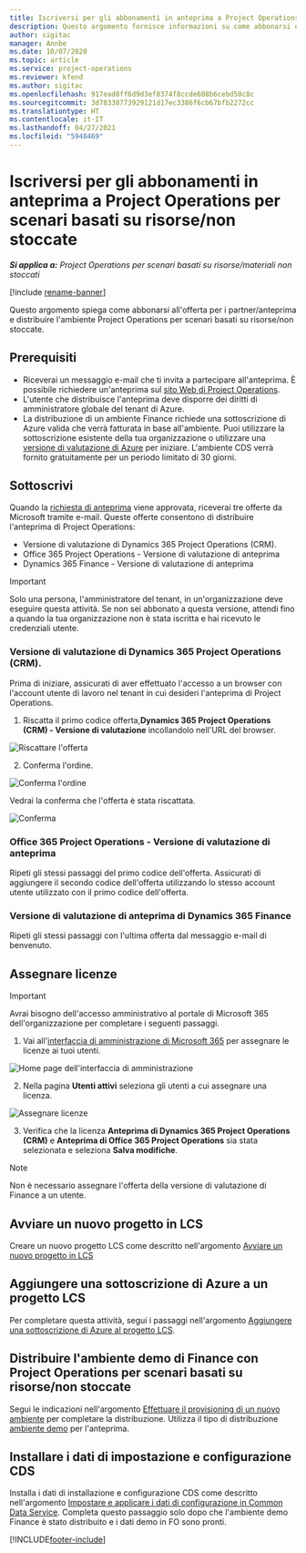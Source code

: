 ```yaml
---
title: Iscriversi per gli abbonamenti in anteprima a Project Operations per scenari basati su risorse/non stoccate
description: Questo argomento fornisce informazioni su come abbonarsi e distribuire Project Operations per scenari basati su risorse/non stoccate.
author: sigitac
manager: Annbe
ms.date: 10/07/2020
ms.topic: article
ms.service: project-operations
ms.reviewer: kfend
ms.author: sigitac
ms.openlocfilehash: 917ead8ff6d9d3ef8374f8ccde608b6cebd50c8c
ms.sourcegitcommit: 3d78338773929121d17ec3386f6cb67bfb2272cc
ms.translationtype: HT
ms.contentlocale: it-IT
ms.lasthandoff: 04/27/2021
ms.locfileid: "5948469"
---
```

# <a name="sign-up-for-project-operations-preview-subscriptions-for-resource-non-stocked-scenarios"></a>Iscriversi per gli abbonamenti in anteprima a Project Operations per scenari basati su risorse/non stoccate

_**Si applica a:** Project Operations per scenari basati su risorse/materiali non stoccati_

[!include [rename-banner](~/includes/cc-data-platform-banner.md)]

Questo argomento spiega come abbonarsi all'offerta per i partner/anteprima e distribuire l'ambiente Project Operations per scenari basati su risorse/non stoccate.

## <a name="prerequisites"></a>Prerequisiti

- Riceverai un messaggio e-mail che ti invita a partecipare all'anteprima. È possibile richiedere un'anteprima sul [sito Web di Project Operations](https://dynamics.microsoft.com/en-us/project-operations/overview/).
- L'utente che distribuisce l'anteprima deve disporre dei diritti di amministratore globale del tenant di Azure.
- La distribuzione di un ambiente Finance richiede una sottoscrizione di Azure valida che verrà fatturata in base all'ambiente. Puoi utilizzare la sottoscrizione esistente della tua organizzazione o utilizzare una [versione di valutazione di Azure](https://azure.microsoft.com/en-us/free/) per iniziare. L'ambiente CDS verrà fornito gratuitamente per un periodo limitato di 30 giorni.

## <a name="subscribe"></a>Sottoscrivi

Quando la [richiesta di anteprima](https://forms.office.com/FormsPro/Pages/ResponsePage.aspx?id=v4j5cvGGr0GRqy180BHbR56j8lZs0FdAvwT75_WNFyxUMkRDV1NYQU5TNjE2VjhKOVBUNVg2R0s1NC4u) viene approvata, riceverai tre offerte da Microsoft tramite e-mail. Queste offerte consentono di distribuire l'anteprima di Project Operations:

- Versione di valutazione di Dynamics 365 Project Operations (CRM).
- Office 365 Project Operations - Versione di valutazione di anteprima
- Dynamics 365 Finance - Versione di valutazione di anteprima

> [!IMPORTANT]
> Solo una persona, l'amministratore del tenant, in un'organizzazione deve eseguire questa attività. Se non sei abbonato a questa versione, attendi fino a quando la tua organizzazione non è stata iscritta e hai ricevuto le credenziali utente.

### <a name="dynamics-365-project-operations-crm---preview-trial"></a>Versione di valutazione di Dynamics 365 Project Operations (CRM). 

Prima di iniziare, assicurati di aver effettuato l'accesso a un browser con l'account utente di lavoro nel tenant in cui desideri l'anteprima di Project Operations.

1. Riscatta il primo codice offerta,**Dynamics 365 Project Operations (CRM) - Versione di valutazione** incollandolo nell'URL del browser.

![Riscattare l'offerta](./media/16RedeemFirstOfferNew.png)

2. Conferma l'ordine.

![Conferma l'ordine](./media/17ConfirmOrderNew.png)

Vedrai la conferma che l'offerta è stata riscattata.

![Conferma](./media/18OrderConfirmationNew.png)

### <a name="office-365-project-operations---preview-trial"></a>Office 365 Project Operations - Versione di valutazione di anteprima

Ripeti gli stessi passaggi del primo codice dell'offerta. Assicurati di aggiungere il secondo codice dell'offerta utilizzando lo stesso account utente utilizzato con il primo codice dell'offerta.

### <a name="dynamics-365-finance-preview-trial"></a>Versione di valutazione di anteprima di Dynamics 365 Finance

Ripeti gli stessi passaggi con l'ultima offerta dal messaggio e-mail di benvenuto.

## <a name="assign-licenses"></a>Assegnare licenze

> [!IMPORTANT]
> Avrai bisogno dell'accesso amministrativo al portale di Microsoft 365 dell'organizzazione per completare i seguenti passaggi.

1. Vai all'[interfaccia di amministrazione di Microsoft 365](https://portal.office.com/) per assegnare le licenze ai tuoi utenti.

![Home page dell'interfaccia di amministrazione](./media/14AdminPortal.png)

2. Nella pagina **Utenti attivi** seleziona gli utenti a cui assegnare una licenza.

![Assegnare licenze](./media/15AssignLicenses.png)

3. Verifica che la licenza **Anteprima di Dynamics 365 Project Operations (CRM)** e **Anteprima di Office 365 Project Operations** sia stata selezionata e seleziona **Salva modifiche**.

> [!NOTE]
> Non è necessario assegnare l'offerta della versione di valutazione di Finance a un utente.

## <a name="start-a-new-project-in-lcs"></a>Avviare un nuovo progetto in LCS

Creare un nuovo progetto LCS come descritto nell'argomento [Avviare un nuovo progetto in LCS](create-lcs-project.md)

## <a name="add-an-azure-subscription-to-an-lcs-project"></a>Aggiungere una sottoscrizione di Azure a un progetto LCS

Per completare questa attività, segui i passaggi nell'argomento [Aggiungere una sottoscrizione di Azure al progetto LCS](resource-add-azure-subscription-lcs-project.md).

## <a name="deploy-finance-demo-environment-with-project-operations-for-resourcenon-stocked-scenarios"></a>Distribuire l'ambiente demo di Finance con Project Operations per scenari basati su risorse/non stoccate

Segui le indicazioni nell'argomento [Effettuare il provisioning di un nuovo ambiente](resource-provision-new-environment.md) per completare la distribuzione. Utilizza il tipo di distribuzione [ambiente demo](/dynamics365/fin-ops-core/dev-itpro/deployment/deploy-demo-environment) per l'anteprima. 

## <a name="install-cds-setup-and-configuration-data"></a>Installare i dati di impostazione e configurazione CDS

Installa i dati di installazione e configurazione CDS come descritto nell'argomento [Impostare e applicare i dati di configurazione in Common Data Service](resource-apply-pro-setup-config-data.md).
Completa questo passaggio solo dopo che l'ambiente demo Finance è stato distribuito e i dati demo in FO sono pronti.


[!INCLUDE[footer-include](../includes/footer-banner.md)]